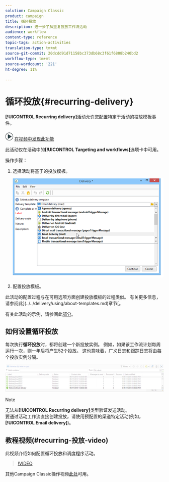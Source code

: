 ```yaml
---
solution: Campaign Classic
product: campaign
title: 循环投放
description: 进一步了解重复投放工作流活动
audience: workflow
content-type: reference
topic-tags: action-activities
translation-type: tm+mt
source-git-commit: 20dcdd91d71158bc373db68c3f61f6808b240bd2
workflow-type: tm+mt
source-wordcount: '221'
ht-degree: 11%

---
```



# 循环投放{#recurring-delivery}

**[!UICONTROL Recurring delivery]**&#x200B;活动允许您配置特定于活动的投放模板事件。

![](assets/do-not-localize/how-to-video.png) [在视频中发现此功能](#recurring-delivery-video)

此活动仅在活动中的&#x200B;**[!UICONTROL Targeting and workflows]**&#x200B;选项卡中可用。

操作步骤：

1. 选择活动将基于的投放模板。

   ![](assets/recurring_delivery_001.png)

1. 配置投放模板。

此活动的配置过程与在可用选项方面创建投放模板的过程类似。 有关更多信息，请参阅此](../../delivery/using/about-templates.md)章节[。

有关此活动的示例，请参阅此[部分](../../workflow/using/sending-a-birthday-email.md#creating-a-recurring-delivery-in-a-targeting-workflow)。

## 如何设置循环投放

每次执行&#x200B;**循环投放**&#x200B;时，都将创建一个新投放实例。 例如，如果该工作流计划每周运行一次，则一年后将产生52个投放。 这也意味着，广义日志和跟踪日志将由每个投放实例分隔。

![循环投放](assets/delivery_recurring.jpg)

>[!NOTE]
>
>无法从&#x200B;**[!UICONTROL Recurring delivery]**&#x200B;类型验证发送活动。\
>要通过活动工作流直接创建投放，请使用预配置的渠道特定活动(例如，**[!UICONTROL Email delivery]**)。

## 教程视频(#recurring-投放-video)

此视频介绍如何配置循环投放和调度程序活动。

>[!VIDEO](https://video.tv.adobe.com/v/25040?quality=12)

其他Campaign Classic操作视频[此处](https://experienceleague.adobe.com/docs/campaign-classic-learn/tutorials/overview.html?lang=zh-Hans)可用。

